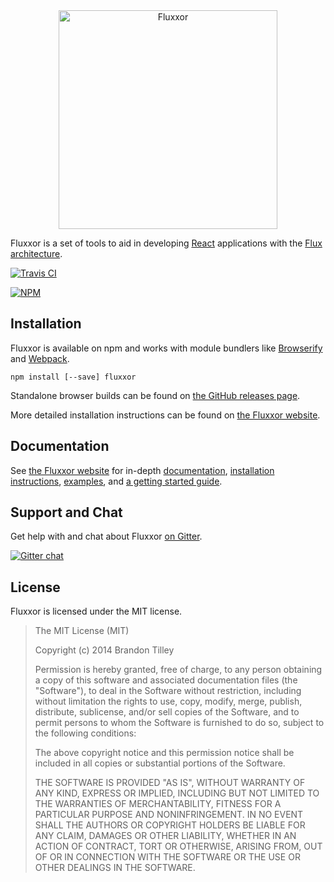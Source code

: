 <div align="center">
<img src="http://fluxxor.com/fluxxor.svg" height="350" alt="Fluxxor" title="Fluxxor">
</div>

Fluxxor is a set of tools to aid in developing
[React](http://facebook.github.io/react/) applications with the [Flux
architecture](http://facebook.github.io/react/docs/flux-overview.html).

[![Travis CI](https://api.travis-ci.org/BinaryMuse/fluxxor.svg)](https://travis-ci.org/BinaryMuse/fluxxor)

[![NPM](https://nodei.co/npm/fluxxor.png?downloads=true)](https://nodei.co/npm/fluxxor/)

Installation
------------

Fluxxor is available on npm and works with module bundlers like
[Browserify](http://browserify.org/) and [Webpack](http://webpack.github.io/).

    npm install [--save] fluxxor

Standalone browser builds can be found on
[the GitHub releases page](https://github.com/BinaryMuse/fluxxor/releases).

More detailed installation instructions can be found on
[the Fluxxor website](http://fluxxor.com/getting-started/installation.html).

Documentation
-------------

See [the Fluxxor website](http://fluxxor.com) for in-depth
[documentation](http://fluxxor.com/documentation/),
[installation instructions](http://fluxxor.com/getting-started/installation.html),
[examples](http://fluxxor.com/examples/), and
[a getting started guide](http://fluxxor.com/getting-started/quick-start.html).

Support and Chat
----------------

Get help with and chat about Fluxxor [on Gitter](https://gitter.im/BinaryMuse/fluxxor).

[![Gitter chat](https://badges.gitter.im/BinaryMuse/fluxxor.png)](https://gitter.im/BinaryMuse/fluxxor)

License
-------

Fluxxor is licensed under the MIT license.

> The MIT License (MIT)
>
> Copyright (c) 2014 Brandon Tilley
>
> Permission is hereby granted, free of charge, to any person obtaining a copy
> of this software and associated documentation files (the "Software"), to deal
> in the Software without restriction, including without limitation the rights
> to use, copy, modify, merge, publish, distribute, sublicense, and/or sell
> copies of the Software, and to permit persons to whom the Software is
> furnished to do so, subject to the following conditions:
>
> The above copyright notice and this permission notice shall be included in
> all copies or substantial portions of the Software.
>
> THE SOFTWARE IS PROVIDED "AS IS", WITHOUT WARRANTY OF ANY KIND, EXPRESS OR
> IMPLIED, INCLUDING BUT NOT LIMITED TO THE WARRANTIES OF MERCHANTABILITY,
> FITNESS FOR A PARTICULAR PURPOSE AND NONINFRINGEMENT. IN NO EVENT SHALL THE
> AUTHORS OR COPYRIGHT HOLDERS BE LIABLE FOR ANY CLAIM, DAMAGES OR OTHER
> LIABILITY, WHETHER IN AN ACTION OF CONTRACT, TORT OR OTHERWISE, ARISING FROM,
> OUT OF OR IN CONNECTION WITH THE SOFTWARE OR THE USE OR OTHER DEALINGS IN
> THE SOFTWARE.
